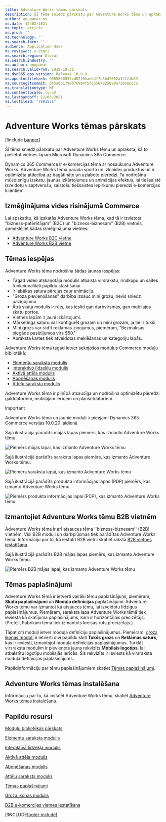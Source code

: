 ```yaml
---
title: Adventure Works tēmas pārskats
description: Šī tēma sniedz pārskatu par Adventure Works tēmu un apraksta, kā to pielietot vietnes lapām Microsoft Dynamics 365 Commerce.
author: anupamar-ms
ms.date: 12/03/2021
ms.topic: article
ms.prod: ''
ms.technology: ''
ms.search.form: ''
audience: Application User
ms.reviewer: v-chgri
ms.search.region: Global
ms.search.industry: ''
ms.author: anupamar
ms.search.validFrom: 2019-10-31
ms.dyn365.ops.version: Release 10.0.8
ms.openlocfilehash: 9065860555cd07f6bacbdf7c8bd7892a3f2e1b89
ms.sourcegitcommit: 5f5a8b1790076904f5fda567925089472868cc5a
ms.translationtype: MT
ms.contentlocale: lv-LV
ms.lasthandoff: 12/03/2021
ms.locfileid: "7891551"
---
```

# <a name="adventure-works-theme-overview"></a>Adventure Works tēmas pārskats

[!include [banner](includes/banner.md)]

Šī tēma sniedz pārskatu par Adventure Works tēmu un apraksta, kā to pielietot vietnes lapām Microsoft Dynamics 365 Commerce.

Dynamics 365 Commerce ir e-komercijas tēma ar nosaukumu Adventure Works. Adventure Works tēma parāda sporta un izklaides produktus un ir optimizēta attiecībā uz bagātināto un uzlaboto pieredzi. Ta nodrošina mūsdienīgu izskatu, jaunus izkārtojumus un animācijas efektus, lai tiešsaistē izveidotu visaptverošu, saistošu tiešsaistes iepirkumu pieredzi e-komercijas klientiem.

## <a name="trial-environments-in-commerce"></a>Izmēģinājuma vides risinājumā Commerce

Lai apskatītu, kā izskatās Adventure Works tēma, kad tā ir izvietota "bizness-patērētājam" (B2C) un "bizness-biznesam" (B2B) vietnēs, apmeklējiet šādas izmēģinājuma vietnes:

- [Adventure Works B2C vietne](https://www.adventure-works.com/)
- [Adventure Works B2B vietne](https://www.adventure-works.com/business)

## <a name="theme-capabilities"></a>Tēmas iespējas

Adventure Works tēma nodrošina šādas jaunas iespējas:

- Tagad video atskaņotāja modulis atbalsta virsrakstu, rindkopu un saites funkcionalitāti papildu stāstīšanai.
- Ir labākas satura pārejas caur animāciju.
- "Groza pievienošanas" darbība izsauc mini grozu, nevis sniedz paziņojumu.
- Ātrā skata modulis ir rūts, kas ieslīd gan darbvirsmas, gan mobilajos skatu portos.
- Vietnes lapām ir jauni izkārtojumi. 
- Mārketinga saturu var konfigurēt grozam un mini grozam, ja tie ir tukši.
- Mini grozs var rādīt reklāmas ziņojumus, piemēram, "Bezmaksas piegāde pasūtījumos virs $50."
- Apraksta kartes tiek atveidotas meklēšanas un kategoriju lapās.

Adventure Works tēma tagad ietver sekojošos moduļus Commerce moduļu bibliotēkā:

- [Elementu saraksta modulis](tile-list-module.md)
- [Interaktīvo līdzekļu modulis](interactive-feature-module.md)
- [Aktīvā attēla modulis](active-image-module.md)
- [Abonēšanas modulis](subscribe-module.md)
- [Attēlu saraksta modulis](image-list-module.md)

Adventure Works tēma ir pilnībā atsaucīga un nodrošina optimizētu pieredzi galddatoriem, mobilajām ierīcēm un planšetdatoriem.

> [!IMPORTANT]
> Adventure Works tēma un jaunie moduļi ir pieejami Dynamics 365 Commerce versijas 10.0.20 laidienā.

Šajā ilustrācijā parādīts mājas lapas piemērs, kas izmanto Adventure Works tēmu.

![Piemērs mājas lapai, kas izmanto Adventure Works tēmu](./media/aw_b2c.PNG)

Šajā ilustrācijā parādīts saraksta lapas piemērs, kas izmanto Adventure Works tēmu.

![Piemērs saraksta lapai, kas izmanto Adventure Works tēmu](./media/Aw_list.PNG)

Šajā ilustrācijā parādīts produkta informācijas lapas (PDP) piemērs, kas izmanto Adventure Works tēmu.

![Piemērs produkta informācijas lapai (PDP), kas izmanto Adventure Works tēmu](./media/aw_pdp.PNG)

## <a name="use-the-adventure-works-theme-for-b2b-sites"></a>Izmantojiet Adventure Works tēmu B2B vietnēm

Adventure Works tēma ir arī atsauces tēma ''bizness-biznesam'' (B2B) vietnēm. Visi B2B moduļi un darbplūsmas tiek parādītas Adventure Works tēmā. Informāciju par to, kā iestatīt B2B vietni skatiet rakstā [B2B vietnes iestatīšana](./b2b/set-up-b2b-site.md).

Šajā ilustrācijā parādīts B2B mājas lapas piemērs, kas izmanto Adventure Works tēmu.

![Piemērs B2B mājas lapai, kas izmanto Adventure Works tēmu](./media/aw_b2b.PNG)

## <a name="theme-extensions"></a>Tēmas paplašinājumi

Adventure Works tēmā ir ietverti vairāki tēmu paplašinājumi, piemēram, **Skata paplašinājumi** un **Moduļa definīcijas** paplašinājumi. Adventure Works tēmu var izmantot kā atsauces tēmu, lai izveidotu līdzīgus paplašinājumus. Piemēram, saraksta lapa Adventure Works tēmā tiek ieviesta kā skatījuma paplašinājums, kam ir horizontālais precizētājs. (Pretēji, Fabrikam tēmā tiek izmantots kreisās rūts precizētājs.)

Tāpat citi moduļi ietver moduļa definīciju paplašinājumus. Piemēram, [groza ikonas modulī](cart-icon-module.md) ir ietverti divi papildu sloti **Tukšs grozs** un **Reklāmas saturs**, kas ir ieviesti, izmantojot moduļa definīcijas paplašinājumus. Turklāt virsraksta modulim ir pievienots jauns rekvizīts **Mobilais logotips**, lai atbalstītu logotipu mobilajās ierīcēs. Šis rekvizīts ir ieviests kā virsraksta moduļa definīcijas paplašinājums.

Papildinformāciju par tēmu paplašinājumiem skatiet [Tēmas paplašinājumi](e-commerce-extensibility/theme-module-extensions.md).

## <a name="install-the-adventure-works-theme"></a>Adventure Works tēmas instalēšana

Informāciju par to, kā instalēt Adventure Works tēmu, skatiet [Adventure Works tēmas instalēšana](install-adventure-works.md).

## <a name="additional-resources"></a>Papildu resursi

[Moduļu bibliotēkas pārskats](starter-kit-overview.md)

[Elementu saraksta modulis](tile-list-module.md)

[Interaktīvā līdzekļa modulis](interactive-feature-module.md)

[Aktīvā attēla modulis](active-image-module.md)

[Abonēšanas modulis](subscribe-module.md)

[Attēlu saraksta modulis](image-list-module.md)

[Tēmas paplašinājumi](e-commerce-extensibility/theme-module-extensions.md)

[Groza ikonas modulis](cart-icon-module.md)

[B2B e-komercijas vietnes iestatīšana](./b2b/set-up-b2b-site.md)

[!INCLUDE[footer-include](../includes/footer-banner.md)]
